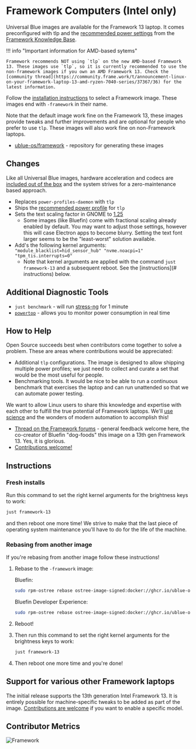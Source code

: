 # Framework Computers (Intel only)

Universal Blue images are available for the Framework 13 laptop. It comes preconfigured with tlp and the [recommended power settings](https://github.com/ublue-os/framework/blob/main/system_files/shared/usr/etc/tlp.d/50-framework.conf) from the [Framework Knowledge Base](https://knowledgebase.frame.work/en_us/optimizing-fedora-battery-life-r1baXZh).

!!! info "Important information for AMD-based sytems" 

    Framework recommends NOT using `tlp` on the new AMD-based Framework 13. These images use `tlp`, so it is currently recommended to use the non-framework images if you own an AMD Framework 13. Check the [community thread](https://community.frame.work/t/announcement-linux-on-your-framework-laptop-13-amd-ryzen-7040-series/37367/36) for the latest information.

Follow the [installation instructions](/installation) to select a Framework image. These images end with `-framework` in their name. 

Note that the default image work fine on the Framework 13, these images provide tweaks and further improvements and are optional for people who prefer to use `tlp`. These images will also work fine on non-Framework laptops.

- [ublue-os/framework](https://github.com/ublue-os/framework) - repository for generating these images

## Changes

Like all Universal Blue images, hardware acceleration and codecs are [included out of the box](/guide/codecs) and the system strives for a zero-maintenance based approach.

- Replaces `power-profiles-daemon` with `tlp`
- Ships the [recommended power profile](https://github.com/ublue-os/framework/blob/main/system_files/shared/usr/etc/tlp.d/50-framework.conf) for `tlp`
- Sets the text scaling factor in GNOME to [1.25](https://github.com/ublue-os/framework/blob/main/system_files/silverblue/usr/etc/dconf/db/local.d/01-ublue-framework)
  - Some images (like Bluefin) come with fractional scaling already enabled by default. You may want to adjust those settings, however this will case Electron apps to become blurry. Setting the text font larger seems to be the "least-worst" solution available.
- Add's the following kernel arguments: `"module_blacklist=hid_sensor_hub" "nvme.noacpi=1" "tpm_tis.interrupts=0"`
  - Note that kernel arguments are applied with the command `just framework-13` and a subsequent reboot. See the [instructions](# instructions) below.

## Additional Diagnostic Tools

- `just benchmark` - will run [stress-ng](https://github.com/ColinIanKing/stress-ng) for 1 minute
- [`powertop`](https://github.com/fenrus75/powertop) - allows you to monitor power consumption in real time

## How to Help

Open Source succeeds best when contributors come together to solve a problem. These are areas where contributions would be appreciated:

- Additional `tlp` configurations. The image is designed to allow shipping multiple power profiles; we just need to collect and curate a set that would be the most useful for people.
- Benchmarking tools. It would be nice to be able to run a continuous benchmark that exercises the laptop and can run unattended so that we can automate power testing.

We want to allow Linux users to share this knowledge and expertise with each other to fulfill the true potential of Framework laptops. We'll [use science](https://www.youtube.com/watch?v=BABM3EUo990) and the wonders of modern automation to accomplish this!

- [Thread on the Framework forums](https://community.frame.work/t/custom-fedora-oci-images-for-framework-laptops/34253/) - general feedback welcome here, the co-creator of Bluefin "dog-foods" this image on a 13th gen Framework 13. Yes, it is glorious.
- [Contributions welcome!](https://github.com/ublue-os/bluefin)

## Instructions

### Fresh installs

Run this command to set the right kernel arguments for the brightness keys to work:
  
```bash
just framework-13
```

and then reboot one more time! We strive to make that the last piece of operating system maintenance you'll have to do for the life of the machine.

### Rebasing from another image

If you're rebasing from another image follow these instructions!

1. Rebase to the `-framework` image:

    Bluefin:

    ```bash
    sudo rpm-ostree rebase ostree-image-signed:docker://ghcr.io/ublue-os/bluefin-framework:38
    ```

    Bluefin Developer Experience:

    ```bash
    sudo rpm-ostree rebase ostree-image-signed:docker://ghcr.io/ublue-os/bluefin-dx-framework:38
    ```

2. Reboot!
3. Then run this command to set the right kernel arguments for the brightness keys to work:
  
    ```bash
    just framework-13
    ```

4. Then reboot one more time and you're done!

## Support for various other Framework laptops

The initial release supports the 13th generation Intel Framework 13. It is entirely possible for machine-specific tweaks to be added as part of the image. [Contributions are welcome](/CONTRIBUTING) if you want to enable a specific model.

## Contributor Metrics

![Framework](https://repobeats.axiom.co/api/embed/e3129d64593dc0d96aa244d1fd5beb8e9315d381.svg "Repobeats analytics image")

